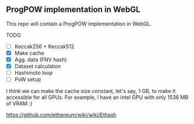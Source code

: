 ## ProgPOW implementation in WebGL

This repo will contain a ProgPOW implementation in WebGL.

TODO
- [ ] Keccak256 + Keccak512
- [x] Make cache
- [x] Agg. data (FNV hash)
- [x] Dataset calculation
- [ ] Hashimoto loop
- [ ] PoW setup

I think we can make the cache size constant, let's say, 1 GB, to make it accessible for all GPUs.
For example, I have an intel GPU with only 1536 MB of VRAM :)

https://github.com/ethereum/wiki/wiki/Ethash
